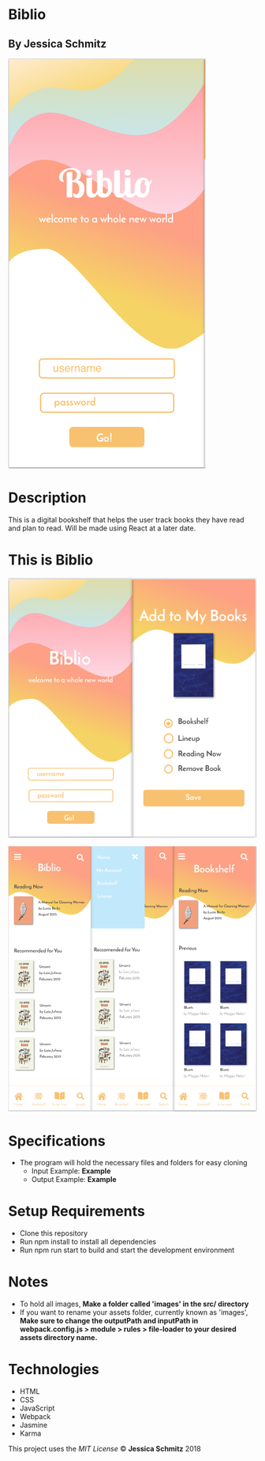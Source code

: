 # Biblio

## By Jessica Schmitz

![landing-page](src/images/landing.png)

# Description
This is a digital bookshelf that helps the user track books they have read and plan to read. Will be made using React at a later date.

# This is Biblio

![landing and add page](src/images/landing-add.png)

![home, navigation, and bookshelf page](src/images/home-nav.png)

# Specifications
* The program will hold the necessary files and folders for easy cloning
  * Input Example: **Example**
  * Output Example: **Example**

# Setup Requirements
* Clone this repository
* Run npm install to install all dependencies
* Run npm run start to build and start the development environment

# Notes
* To hold all images, **Make a folder called 'images' in the src/ directory**
* If you want to rename your assets folder, currently known as 'images', **Make sure to change the outputPath and inputPath in webpack.config.js > module > rules > file-loader to your desired assets directory name.**

# Technologies
* HTML
* CSS
* JavaScript
* Webpack
* Jasmine
* Karma

This project uses the _MIT License_
&copy; **Jessica Schmitz** 2018
